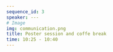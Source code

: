 ```yaml
---
sequence_id: 3
speaker: ---
# Image
img: communication.png
title: Poster session and coffe break
time: 10:25 - 10:40
---
```

